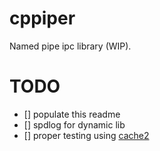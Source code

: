 # cppiper
Named pipe ipc library (WIP).

# TODO
- [] populate this readme
- [] spdlog for dynamic lib
- [] proper testing using [cache2](https://github.com/catchorg/Catch2)
